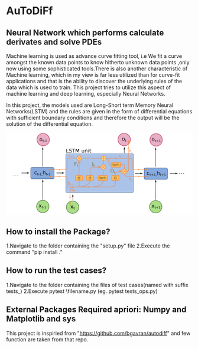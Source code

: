 # AuToDiFf
## Neural Network which performs calculate derivates and solve PDEs

Machine learning is used as advance curve fitting tool, i.e We fit a
curve amongst the known data points to know hitherto unknown data points
,only now using some sophisticated tools.There is also another characteristic
of Machine learning, which in my view is far less utilized than for curve-fit
applications and that is the ability to discover the underlying rules of the data
which is used to train. This project tries to utilize this aspect of machine
learning and deep learning, especially Neural Networks.

In this project, the models used are Long-Short term Memory Neural
Networks(LSTM) and the rules are given in the form of differential equations
with sufficient boundary conditions and therefore the output will be
the solution of the differential equation.

<p align="center">
<img src="https://github.com/viswambhar-yasa/AuToDiFf/blob/main/1_O73nlRM3-bWubvt6W-1YSg.png"/>
</p>


## How to install the Package?
1.Navigate to the folder containing the "setup.py" file
2.Execute the command "pip install ."

## How to run the test cases?
1.Navigate to the folder containing the files of test cases(named with suffix tests_)
2.Execute pytest \filename.py (eg. pytest tests_ops.py)

## External Packages Required apriori: Numpy and Matplotlib and sys 

This project is inspiried from "https://github.com/bgavran/autodiff" and few function are taken from that repo.
